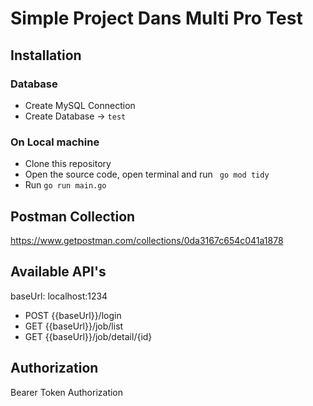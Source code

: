 # Simple Project Dans Multi Pro Test

## Installation

### Database
- Create MySQL Connection
- Create Database -> `test`

### On Local machine
- Clone this repository
- Open the source code, open terminal and run <code> go mod tidy </code>
- Run <code>go run main.go</code>

## Postman Collection

https://www.getpostman.com/collections/0da3167c654c041a1878

## Available API's
baseUrl: localhost:1234

 - POST {{baseUrl}}/login
 - GET {{baseUrl}}/job/list
 - GET {{baseUrl}}/job/detail/{id}

## Authorization
Bearer Token Authorization